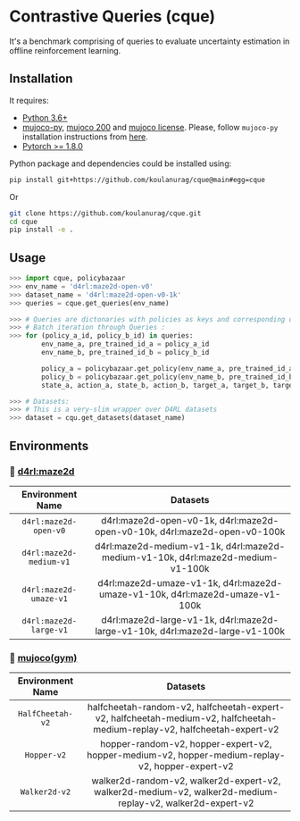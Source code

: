 # Contrastive Queries (cque)

It's a benchmark comprising of queries to evaluate uncertainty estimation in offline reinforcement learning.

## Installation
It requires:

- [Python 3.6+](https://www.python.org/downloads/)
- [mujoco-py](https://github.com/openai/mujoco-py), [mujoco 200](https://www.roboti.us/index.html) and [mujoco license](https://www.roboti.us/license.html). Please, follow `mujoco-py` installation instructions from [here](https://github.com/openai/mujoco-py).
- [Pytorch >= 1.8.0](https://pytorch.org/)

Python package and dependencies could be installed using:
```bash
pip install git+https://github.com/koulanurag/cque@main#egg=cque
```
Or
```bash
git clone https://github.com/koulanurag/cque.git
cd cque
pip install -e .
```

## Usage

```python console
>>> import cque, policybazaar
>>> env_name = 'd4rl:maze2d-open-v0'
>>> dataset_name = 'd4rl:maze2d-open-v0-1k'
>>> queries = cque.get_queries(env_name)

>>> # Queries are dictonaries with policies as keys and corresponding queries as values.
>>> # Batch iteration through Queries :
>>> for (policy_a_id, policy_b_id) in queries:
        env_name_a, pre_trained_id_a = policy_a_id
        env_name_b, pre_trained_id_b = policy_b_id

        policy_a = policybazaar.get_policy(env_name_a, pre_trained_id_a)
        policy_b = policybazaar.get_policy(env_name_b, pre_trained_id_b)
        state_a, action_a, state_b, action_b, target_a, target_b, target = queries[(policy_a_id, policy_b_id)]

>>> # Datasets:
>>> # This is a very-slim wrapper over D4RL datasets
>>> dataset = cqu.get_datasets(dataset_name)

``` 

## Environments

### :small_blue_diamond: [d4rl:maze2d](https://github.com/rail-berkeley/d4rl/wiki/Tasks#maze2d)

| Environment Name | Datasets |
|:------: | :------: | 
|`d4rl:maze2d-open-v0`|d4rl:maze2d-open-v0-1k, d4rl:maze2d-open-v0-10k, d4rl:maze2d-open-v0-100k|
|`d4rl:maze2d-medium-v1`|d4rl:maze2d-medium-v1-1k, d4rl:maze2d-medium-v1-10k, d4rl:maze2d-medium-v1-100k|
|`d4rl:maze2d-umaze-v1`|d4rl:maze2d-umaze-v1-1k, d4rl:maze2d-umaze-v1-10k, d4rl:maze2d-umaze-v1-100k|
|`d4rl:maze2d-large-v1`|d4rl:maze2d-large-v1-1k, d4rl:maze2d-large-v1-10k, d4rl:maze2d-large-v1-100k|

### :small_blue_diamond: [mujoco(gym)](https://gym.openai.com/envs/#mujoco)

| Environment Name | Datasets|
|:------: |:------:|
|`HalfCheetah-v2`| halfcheetah-random-v2, halfcheetah-expert-v2, halfcheetah-medium-v2, halfcheetah-medium-replay-v2, halfcheetah-expert-v2|
|`Hopper-v2`|hopper-random-v2, hopper-expert-v2, hopper-medium-v2, hopper-medium-replay-v2, hopper-expert-v2|
|`Walker2d-v2`|walker2d-random-v2, walker2d-expert-v2, walker2d-medium-v2, walker2d-medium-replay-v2, walker2d-expert-v2|